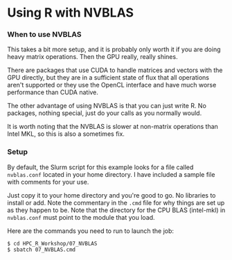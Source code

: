 # Using R with NVBLAS

### When to use NVBLAS

This takes a bit more setup, and it is probably only worth it
if you are doing heavy matrix operations. Then the GPU really,
really shines. 

There are packages that use CUDA to handle matrices and vectors 
with the GPU directly, but they are in a sufficient state of flux
that all operations aren't supported or they use the OpenCL interface
and have much worse performance than CUDA native.

The other advantage of using NVBLAS is that you can just write R. No
packages, nothing special, just do your calls as you normally would.

It is worth noting that the NVBLAS is slower at non-matrix operations
than Intel MKL, so this is also a sometimes fix.


### Setup

By default, the Slurm script for this example looks for a file called `nvblas.conf`
located in your home directory. I have included a sample file with comments for your
use.

Just copy it to your home directory and you're good to go. No libraries to install
or add. Note the commentary in the `.cmd` file for why things are set up as they
happen to be. Note that the directory for the CPU BLAS (intel-mkl) in `nvblas.conf` must point to the module that you load.

Here are the commands you need to run to launch the job:

```
$ cd HPC_R_Workshop/07_NVBLAS
$ sbatch 07_NVBLAS.cmd
```

